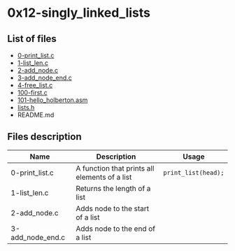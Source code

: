 # 0x12-singly_linked_lists

## List of files
* [0-print_list.c](0-print_list.c)
* [1-list_len.c](1-list_len.c)
* [2-add_node.c](2-add_node.c)
* [3-add_node_end.c](3-add_node_end.c)
* [4-free_list.c](4-free_list.c)
* [100-first.c](100-first.c)
* [101-hello_holberton.asm](101-hello_holberton.asm)
* [lists.h](list.h)
* README.md

## Files description
| Name | Description | Usage |
| ---- | ----------- | ----- |
| 0-print_list.c | A function that prints all elements of a list | ``` print_list(head); ```
| 1-list_len.c | Returns the length of a list |
| 2-add_node.c | Adds node to the start of a list |
| 3-add_node_end.c | Adds node to the end of a list | 
